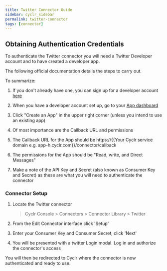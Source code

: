 ```yaml
---
title: Twitter Connector Guide
sidebar: cyclr_sidebar
permalink: twitter-connector
tags: [connector]
---
```


## Obtaining Authentication Credentials

To authenticate the Twitter connector you will need a Twitter Developer account and to have created a developer app.

The following official documentation details the steps to carry out.

To summarize:

1. If you don't already have one, you can sign up for a developer account [here](https://developer.twitter.com/en/portal/petition/essential/basic-info)

2. When you have a developer account set up, go to your [App dashboard](https://developer.twitter.com/en/apps)

3. Click "Create an App" in the upper right corner (unless you intend to use an existing app)

4. Of most importance are the Callback URL and permissions

5. The Callback URL for the App should be https://{{Your Cyclr service domain e.g. <span>app-h.cyclr.</span>com}}/connector/callback

6. The permissions for the App should be "Read, write, and Direct Messages"

7. Make a note of the API Key and Secret (also known as Consumer Key and Secret) as these are what you will need to authenticate the connector

### Connector Setup

1. Locate the Twitter connector

   > Cyclr Console > Connectors > Connector Library > Twitter

2. From the Edit Connector interface click 'Setup'

3. Enter your Consumer Key and Consumer Secret, click 'Next'

4. You will be presented with a twitter Login modal. Log in and authorize the connector's access

You will then be redirected to Cyclr where the connector is now authenticated and ready to use.
